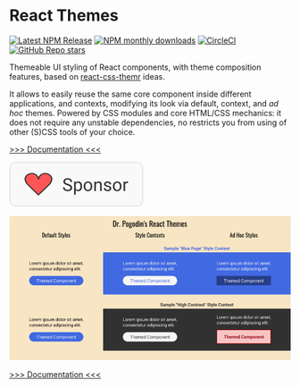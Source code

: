 # React Themes

[![Latest NPM Release](https://img.shields.io/npm/v/@dr.pogodin/react-themes.svg)](https://www.npmjs.com/package/@dr.pogodin/react-themes)
[![NPM monthly downloads](https://img.shields.io/npm/dm/@dr.pogodin/react-themes)](https://www.npmjs.com/package/@dr.pogodin/react-themes)
[![CircleCI](https://dl.circleci.com/status-badge/img/gh/birdofpreyru/react-themes/tree/master.svg?style=shield)](https://app.circleci.com/pipelines/github/birdofpreyru/react-themes)
[![GitHub Repo stars](https://img.shields.io/github/stars/birdofpreyru/react-themes?style=social)](https://github.com/birdofpreyru/react-themes)

Themeable UI styling of React components, with theme composition features,
based on
[react-css-themr](https://www.npmjs.com/package/@friendsofreactjs/react-css-themr)
ideas.

It allows to easily reuse the same core component inside different applications,
and contexts, modifying its look via default, context, and _ad hoc_ themes.
Powered by CSS modules and core HTML/CSS mechanics: it does not require any
unstable dependencies, no restricts you from using of other (S)CSS tools of
your choice.

[>>> Documentation <<<](https://dr.pogodin.studio/docs/react-themes/index.html)

[![Sponsor](https://raw.githubusercontent.com/birdofpreyru/react-themes/master/.README/sponsor.svg)](https://github.com/sponsors/birdofpreyru)

![Library Purpose Illustration](https://raw.githubusercontent.com/birdofpreyru/react-themes/master/illustration.png)

[>>> Documentation <<<](https://dr.pogodin.studio/docs/react-themes/index.html)

